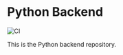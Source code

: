 # Python Backend

![CI](https://github.com/Fourffffff/python_backend/actions/workflows/ci.yml/badge.svg)

This is the Python backend repository.